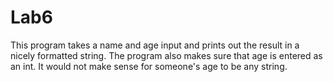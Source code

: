 # Lab6

This program takes a name and age input and prints out the result in a nicely formatted string.
The program also makes sure that age is entered as an int. It would not make sense for someone's age to be any string.
